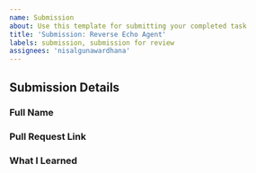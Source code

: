```yaml
---
name: Submission
about: Use this template for submitting your completed task
title: 'Submission: Reverse Echo Agent'
labels: submission, submission for review
assignees: 'nisalgunawardhana'
---
```


## Submission Details

### Full Name

<!-- Your full name -->

### Pull Request Link

<!-- Add a link to your pull request here -->

### What I Learned

<!-- Share what you learned about ACP while completing this task -->
